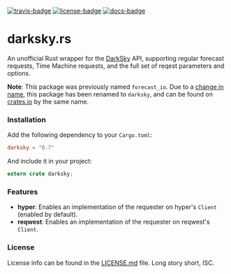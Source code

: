 [travis-badge]: https://img.shields.io/travis/zeyla/darksky.rs.svg?style=flat-square
[travis]: https://travis-ci.org/zeyla/darksky.rs
[license-badge]: https://img.shields.io/badge/license-ISC-blue.svg?style=flat-square
[license]: https://opensource.org/licenses/ISC
[docs-badge]: https://img.shields.io/badge/docs-online-2020ff.svg?style=flat-square
[docs]: https://docs.rs/darksky

[![travis-badge][]][travis] [![license-badge][]][license] [![docs-badge][]][docs]


# darksky.rs

An unofficial Rust wrapper for the [DarkSky] API, supporting regular forecast
requests, Time Machine requests, and the full set of reqest parameters and
options.

**Note**: This package was previously named `forecast_io`. Due to a
[change in name], this package has been renamed to `darksky`, and can be found
on [crates.io] by the same name.

### Installation

Add the following dependency to your `Cargo.toml`:

```toml
darksky = "0.7"
```

And include it in your project:

```rust
extern crate darksky;
```

### Features

- **hyper**: Enables an implementation of the requester on hyper's `Client`
  (enabled by default).
- **reqwest**: Enables an implementation of the requester on reqwest's `Client`.

### License

License info can be found in the [LICENSE.md] file. Long story short, ISC.

[change in name]: http://status.darksky.net/2016/09/20/forecast-api-is-now-dark-sky-api.html
[crates.io]: https://crates.io/crates/darksky
[DarkSky]: https://darksky.net
[LICENSE.md]: https://gitlab.com/zeyla/darksky.rs/blob/master/LICENSE.md
